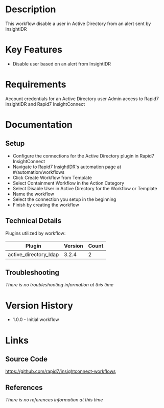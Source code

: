 # Description

This workflow disable a user in Active Directory from an alert sent by InsightIDR

# Key Features

* Disable user based on an alert from InsightIDR 

# Requirements

Account credentials for an Active Directory user
Admin access to Rapid7 InsightIDR and Rapid7 InsightConnect

# Documentation

## Setup

* Configure the connections for the Active Directory plugin in Rapid7 InsightConnect
* Navigate to Rapid7 InsightIDR's automation page at #/automation/workflows
* Click Create Workflow from Template
* Select Containment Workflow in the Action Category
* Select Disable User in Active Directory for the Workflow or Template
* Name the workflow
* Select the connection you setup in the beginning
* Finish by creating the workflow

## Technical Details

Plugins utilized by workflow:

|Plugin|Version|Count|
|----|----|--------|
|active_directory_ldap|3.2.4|2|

## Troubleshooting

_There is no troubleshooting information at this time_

# Version History

* 1.0.0 - Initial workflow

# Links

## Source Code

https://github.com/rapid7/insightconnect-workflows

## References

_There is no references information at this time_